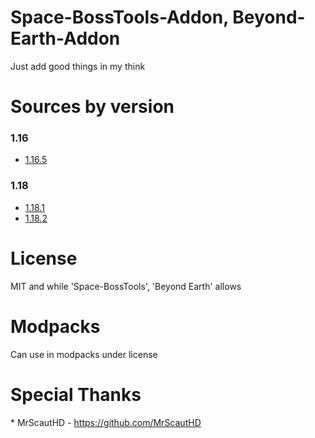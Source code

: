 # Space-BossTools-Addon, Beyond-Earth-Addon
Just add good things in my think

# Sources by version

### 1.16

* [1.16.5](https://github.com/gisellevonbingen/Minecraft-BossTools-Addon/tree/1.16.5)

### 1.18

* [1.18.1](https://github.com/gisellevonbingen/Minecraft-BossTools-Addon/tree/1.18.1)
* [1.18.2](https://github.com/gisellevonbingen/Minecraft-BossTools-Addon/tree/1.18.2)

# License

MIT and while 'Space-BossTools', 'Beyond Earth' allows

# Modpacks

Can use in modpacks under license

# Special Thanks
* MrScautHD - https://github.com/MrScautHD
